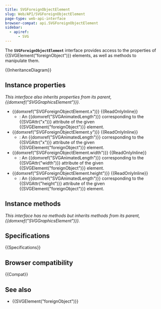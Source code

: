 ```yaml
---
title: SVGForeignObjectElement
slug: Web/API/SVGForeignObjectElement
page-type: web-api-interface
browser-compat: api.SVGForeignObjectElement
sidebar:
  - apiref:
      - SVG
---
```


The **`SVGForeignObjectElement`** interface provides access to the properties of {{SVGElement("foreignObject")}} elements, as well as methods to manipulate them.

{{InheritanceDiagram}}

## Instance properties

_This interface also inherits properties from its parent, {{domxref("SVGGraphicsElement")}}._

- {{domxref("SVGForeignObjectElement.x")}} {{ReadOnlyInline}}
  - : An {{domxref("SVGAnimatedLength")}} corresponding to the {{SVGAttr("x")}} attribute of the given {{SVGElement("foreignObject")}} element.
- {{domxref("SVGForeignObjectElement.y")}} {{ReadOnlyInline}}
  - : An {{domxref("SVGAnimatedLength")}} corresponding to the {{SVGAttr("x")}} attribute of the given {{SVGElement("foreignObject")}} element.
- {{domxref("SVGForeignObjectElement.width")}} {{ReadOnlyInline}}
  - : An {{domxref("SVGAnimatedLength")}} corresponding to the {{SVGAttr("width")}} attribute of the given {{SVGElement("foreignObject")}} element.
- {{domxref("SVGForeignObjectElement.height")}} {{ReadOnlyInline}}
  - : An {{domxref("SVGAnimatedLength")}} corresponding to the {{SVGAttr("height")}} attribute of the given {{SVGElement("foreignObject")}} element.

## Instance methods

_This interface has no methods but inherits methods from its parent, {{domxref("SVGGraphicsElement")}}._

## Specifications

{{Specifications}}

## Browser compatibility

{{Compat}}

## See also

- {{SVGElement("foreignObject")}}
